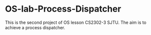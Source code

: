 # OS-lab-Process-Dispatcher
This is the second project of OS lesson CS2302-3 SJTU.
The aim is to achieve a process dispatcher.
